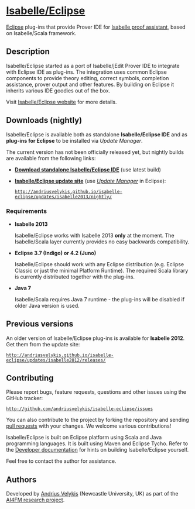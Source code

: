 # [Isabelle/Eclipse]( http://andriusvelykis.github.io/isabelle-eclipse )

[Eclipse][eclipse] plug-ins that provide Prover IDE for [Isabelle proof assistant][isabelle], based on Isabelle/Scala framework.

[eclipse]: http://www.eclipse.org/
[isabelle]: http://www.cl.cam.ac.uk/research/hvg/isabelle/

## Description

Isabelle/Eclipse started as a port of Isabelle/jEdit Prover IDE to integrate with Eclipse IDE as plug-ins. The integration uses common Eclipse components to provide theory editing, correct symbols, completion assistance, prover output and other features. By building on Eclipse it inherits various IDE goodies out of the box.

Visit [Isabelle/Eclipse website][isabelle-eclipse] for more details.

[isabelle-eclipse]: http://andriusvelykis.github.io/isabelle-eclipse

## Downloads (nightly)

Isabelle/Eclipse is available both as standalone **Isabelle/Eclipse IDE** and as **plug-ins for Eclipse** to be installed via _Update Manager_.

The current version has not been officially released yet, but nightly builds are available from the following links:

-   [**Download standalone Isabelle/Eclipse IDE**][download-standalone-nightly] (use latest build)
-   [**Isabelle/Eclipse update site**][download-updates-nightly] (use [_Update Manager_][update-manager] in Eclipse):

    [`http://andriusvelykis.github.io/isabelle-eclipse/updates/isabelle2013/nightly/`][download-updates-nightly]

[download-standalone-nightly]: http://sourceforge.net/projects/isabelleeclipse/files/isabelle2013/isabelle-eclipse-ide/nightly/
[download-updates-nightly]: http://andriusvelykis.github.io/isabelle-eclipse/updates/isabelle2013/nightly/
[update-manager]: http://www.vogella.com/articles/Eclipse/article.html#updatemanager

### Requirements

-   **Isabelle 2013**

    Isabelle/Eclipse works with Isabelle 2013 **only** at the moment. The Isabelle/Scala layer currently provides no easy backwards compatibility.
    
-   **Eclipse 3.7 (Indigo) or 4.2 (Juno)**

    Isabelle/Eclipse should work with any Eclipse distribution (e.g. Eclipse Classic or just the minimal Platform Runtime). The required Scala library is currently distributed together with the plug-ins.

-   **Java 7**

    Isabelle/Scala requires Java 7 runtime - the plug-ins will be disabled if older Java version is used.

## Previous versions

An older version of Isabelle/Eclipse plug-ins is available for **Isabelle 2012**. Get them from the update site:

[`http://andriusvelykis.github.io/isabelle-eclipse/updates/isabelle2012/releases/`][download-updates-2012]

[download-updates-2012]: http://andriusvelykis.github.io/isabelle-eclipse/updates/isabelle2012/releases/

    
## Contributing

Please report bugs, feature requests, questions and other issues using the GitHub tracker:

[`http://github.com/andriusvelykis/isabelle-eclipse/issues`](http://github.com/andriusvelykis/isabelle-eclipse/issues)

You can also contribute to the project by forking the repository and sending [pull requests][pull-req] with your changes. We welcome various contributions!

Isabelle/Eclipse is built on Eclipse platform using Scala and Java programming languages. It is built using Maven and Eclipse Tycho. Refer to the [Developer documentation][developer] for hints on building Isabelle/Eclipse yourself.

Feel free to contact the author for assistance. 

[pull-req]: https://help.github.com/articles/using-pull-requests/
[developer]: http://andriusvelykis.github.io/isabelle-eclipse/dev/index.html


## Authors

Developed by [Andrius Velykis][av] (Newcastle University, UK) as part of the [AI4FM research project][ai4fm].

[av]: http://andrius.velykis.lt
[ai4fm]: http://www.ai4fm.org
